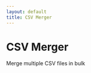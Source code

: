 ```yaml
---
layout: default
title: CSV Merger
---
```


<div class="header">
  <h1>CSV Merger</h1>
  <p>Merge multiple CSV files in bulk</p>
</div>

<div class="tool-container">
  <!-- Add your HTML structure from previous answer here -->
</div>
